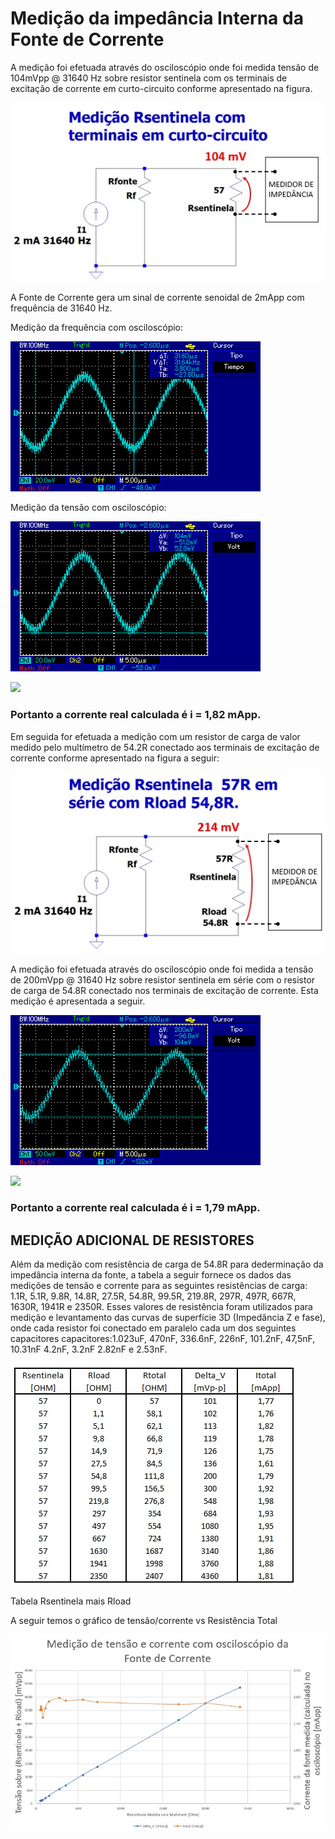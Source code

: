 # Medição da impedância Interna da Fonte de Corrente

A medição foi efetuada através do osciloscópio onde foi
medida tensão de 104mVpp @ 31640 Hz sobre resistor sentinela com os 
terminais de excitação de corrente em curto-circuito conforme apresentado na figura.

![](Med_Rsent_Terminais_curto.jpg)

A Fonte de Corrente gera um sinal de corrente senoidal de
2mApp com frequência de 31640 Hz.

Medição da frequência com osciloscópio:

![](Frequencia_de_excitacao.jpg)

Medição da tensão com osciloscópio:

![](Amplitude_Rsentinela_mais_curto.jpg)


<img src="https://latex.codecogs.com/svg.latex?\Large&space;i=\frac{VRsentinela}{Rsentinela}" title=" " />

<img src="https://latex.codecogs.com/svg.latex?\Large&space;i=\frac{104mVpp}{57}" title="" />

### Portanto a corrente real calculada é i = 1,82 mApp. 


Em seguida for efetuada a medição com um resistor de carga de valor medido pelo multímetro de 54.2R conectado
aos terminais de excitação de corrente conforme apresentado na figura a seguir:

![](Med_Rsent_Rload_54_8R.jpg)

A medição foi efetuada através do osciloscópio onde foi medida a tensão de 200mVpp @ 31640 Hz sobre resistor sentinela em série com o resistor de carga
de 54.8R conectado nos terminais de excitação de corrente. Esta medição é apresentada a seguir.

![](Amplitude_Rsentinela_mais_Rload200.jpg)



<img src="https://latex.codecogs.com/svg.latex?\Large&space;i=\frac{VTotal}{RTotal}" title=" " />

<img src="https://latex.codecogs.com/svg.latex?\Large&space;i=\frac{200mVpp}{111.8}" title="" />

### Portanto a corrente real calculada é i = 1,79 mApp. 

## MEDIÇÃO ADICIONAL DE RESISTORES

Além da medição com resistência de carga de 54.8R para dederminação da impedância interna da fonte,
a tabela a seguir fornece os dados das medições de tensão e corrente para as seguintes resistências de carga: 1.1R, 5.1R, 9.8R, 14.8R, 27.5R, 
54.8R, 99.5R, 219.8R, 297R, 497R, 667R, 1630R, 1941R e 2350R. Esses valores de resistência foram utilizados para medição e
levantamento das curvas de superfície 3D (Impedância Z e fase), onde cada resistor foi conectado em paralelo cada um dos
seguintes capacitores capacitores:1.023uF, 470nF, 336.6nF, 226nF, 101.2nF, 47,5nF, 10.31nF
4.2nF, 3.2nF 2.82nF e 2.53nF.

![](Tabela_Rs_vs_Rload.jpg)

Tabela Rsentinela mais Rload

A seguir temos o gráfico de tensão/corrente  vs Resistência Total

![](Grafi_Tabela_Rs_vs_Rload.jpg)

